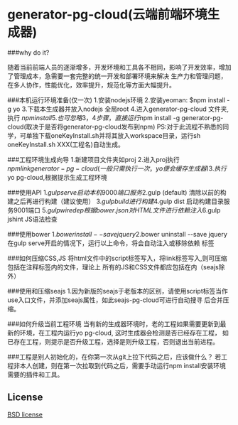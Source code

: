 generator-pg-cloud(云端前端环境生成器)
========================

###why do it?

随着当前前端人员的逐渐增多，开发环境和工具各不相同，影响了开发效率，增加了管理成本，急需要一套完整的统一开发和部署环境来解决
生产力和管理问题，在多人协作，性能优化，效率提升，规范化等方面大幅提升。

###本机运行环境准备(仅一次)
    1.安装nodejs环境
    2.安装yeoman: $npm install -g yo
    3.下载本生成器并放入nodejs 全局root
    4.进入generator-pg-cloud 文件夹,执行 $npm install
    5.也可忽略3，4步骤，直接运行$npm install -g generator-pg-cloud(取决于是否将generator-pg-cloud发布到npm)
    PS:对于此流程不熟悉的同学，可单独下载oneKeyInstall.sh并将其放入workspace目录，运行sh oneKeyInstall.sh XXX(工程名)自动生成。
  
###工程环境生成向导
        1.新建项目文件夹如proj
        2.进入proj执行$npm link generator-pg-cloud(一般只需执行一次，yo便会缓存生成器)
        3.执行$yo pg-cloud,根据提示生成工程环境
        
###使用API
        1.$gulp serve 启动本机9000端口服务
        2.$gulp (default) 清除以前的构建之后再进行构建（建议使用）
        3.$gulp build 进行构建
        4.$gulp dist 启动构建目录服务9001端口
        5.$gulp wiredep 根据bower.json对HTML文件进行依赖注入
        6.$gulp jshint JS语法检查
        
###使用bower
        1.$bower install --save jquery
        2.$bower uninstall --save jquery
        在gulp serve开启的情况下，运行以上命令，将会自动注入或移除依赖 <!--bower:js--> 标签
        
###如何压缩CSS,JS
        将html文件中的script标签写入<!--build:js-->，将link标签写入<!--build:css-->,则可压缩包括在注释标签内的文件，理论上
        所有的JS和CSS文件都应包括在内（seajs除外）
        

###使用和压缩seajs
        1.因为新版的seajs于老版本的区别，请使用script标签当作use入口文件，并添加seajs属性，如此seajs-pg-cloud可进行自动搜寻
        后合并压缩。
        
###如何升级当前工程环境
        当有新的生成器环境时，老的工程如果需要更新到最新的环境，在工程内运行yo pg-cloud, 这时生成器会检测是否已经存在工程，
        如已存在工程，则提示是否升级工程，选择是则升级工程，否则退出当前进程。
        
###工程是别人初始化的，在你第一次从git上拉下代码之后，应该做什么？
    若工程非本人创建，则在第一次拉取到代码之后，需要手动运行npm install安装环境需要的插件和工具。
## License

[BSD license](http://opensource.org/licenses/bsd-license.php)


